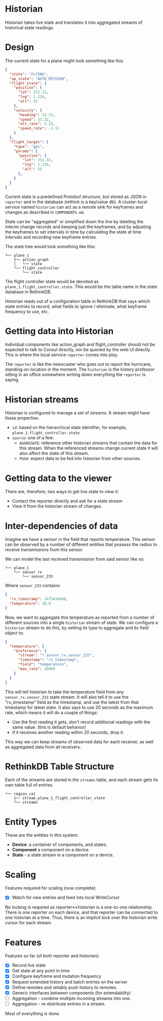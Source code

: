 Historian
==========

Historian takes live state and translates it into aggregated streams of historical state readings.

Design
======

The current state for a plane might look something like this:

```json
{
  "state": "FLYING",
  "ap_state": "AUTO_MISSION",
  "flight_state": {
    "position": {
      "lat": 231.33,
      "lng": 1.234,
      "alt": 55
    },
    "velocity": {
      "heading": 33.23,
      "speed": 33.32,
      "alt_rate": 3.23,
      "speed_rate": -1.11
    }
  },
  "flight_target": {
    "type": "gps",
    "params": {
      "position": {
        "lat": 231.33,
        "lng": 1.234,
        "alt": 55
      },
    }
  }
}
```

Current state is a predefined Protobuf structure, but stored as JSON in `reporter` and in the database (rethink is a key/value db). A cluster-local service named `historian` can act as a remote sink for keyframes and changes as described in `COMPONENTS.md`.

State can be "aggregated" or simplified down the line by deleting the interim change records and keeping just the keyframes, and by adjusting the keyframes to set intervals in time by calculating the state at time intervals and recording new keyframe entries.

The state tree would look something like this:

```
└── plane_1
    ├── action_graph
    │   └── state
    └── flight_controller
        └── state
```

The flight controller state would be denoted as `plane_1.flight_controller.state`. This would be the table name in the state database in RethinkDB.

Historian reads out of a configuration table in RethinkDB that says which state entries to record, what fields to ignore / eliminate, what keyframe frequency to use, etc.

Getting data into Historian
========================

Individual components like action_graph and flight_controller should not be expected to talk to Consul directly, nor be queried by the web UI directly. This is where the local service `reporter` comes into play.

The `reporter` is like the newscaster who goes out to report the hurricane, standing on-location in the moment. The `historian` is the history professor sitting in an office somewhere writing down everything the `reporter` is saying.

Historian streams
=================

Historian is configured to manage a set of streams. A stream might have these properties:

 - `id`: based on the hierarchical state identifier, for example, `plane_1.flight_controller.state`
 - `source`: one of a few:
   - `AGGREGATE`: reference other historian streams that contain the data for this stream. When the referenced streams change current state it will also affect the state of this stream.
   - `PUSH`: expect data to be fed into historian from other sources.

Getting data to the viewer
==========================

There are, therefore, two ways to get live state to view it:

 - Contact the reporter directly and ask for a state stream
 - View it from the historian stream of changes.

Inter-dependencies of data
==========================

Imagine we have a sensor in the field that reports temperature. This sensor can be observed by a number of different entities that possess the radios to receive transmissions from this sensor.

We can model the last received transmission from said sensor like so:

```
└── plane_1
    └── sensor_rx
        └── sensor_233
```

Where `sensor_233` contains:

```json
{
  "rx_timestamp": 1475439400,
  "temperature": 30.0
}
```

Now, we want to aggregate this temperature as reported from a number of different sources into a single `historian` stream of state. We can configure a `historian` stream to do this, by setting its type to aggregate and its field object to:

```json
{
  "temperature": {
    "$reference": {
      "stream": "*.sensor_rx.sensor_233",
      "timestamp": "rx_timestamp",
      "field": "temperature",
      "max_rate": 20000
    }
  }
}
```

This will tell historian to take the temperature field from any `sensor_rx.sensor_233` state stream. It will also tell it to use the "rx_timestamp" field as the timestamp, and use the latest from that timestamp for latest state. It also says to use 20 seconds as the maximum rate, which means it will do a couple of things:

 - Use the first reading it gets, don't record additional readings with the same value. (this is default behavior)
 - If it receives another reading within 20 seconds, drop it.

This way we can keep streams of observed data for each receiver, as well as aggregated data from all receivers.

RethinkDB Table Structure
=========================

Each of the streams are stored in the `streams` table, and each stream gets its own table full of entries.

```
└── region_ca1
    ├── stream_plane_1_flight_controller_state
    └── streams
```

Entity Types
============

These are the entities in this system:

 - **Device**: a container of components, and states.
 - **Component** a component on a device.
 - **State** - a state stream in a component on a device.

Scaling
=======

Features required for scaling (now complete):

 - [x] Watch for new entries and feed into local WriteCursor

No locking is required as reporter<->historian is a one-to-one relationship. There is one reporter on each device, and that reporter can be connected to one historian at a time. Thus, there is an implicit lock over the historian write cursor for each stream.

Features
========

Features so far (of both reporter and historian):

 - [x] Record live state
 - [x] Get state at any point in time
 - [x] Configure keyframe and mutation frequency
 - [x] Request extended history and batch entries on the server
 - [x] Define remotes and reliably push history to remotes.
 - [x] Generic interfaces between components (for extendability)
 - [ ] Aggregation - combine multiple incoming streams into one.
 - [ ] Aggregation - re-distribute entries in a stream.

Most of everything is done.
